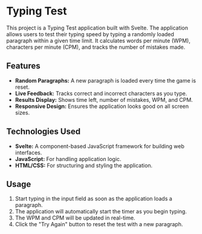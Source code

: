 # Typing Test

This project is a Typing Test application built with Svelte. The application allows users to test their typing speed by typing a randomly loaded paragraph within a given time limit. It calculates words per minute (WPM), characters per minute (CPM), and tracks the number of mistakes made.

## Features

- **Random Paragraphs:** A new paragraph is loaded every time the game is reset.
- **Live Feedback:** Tracks correct and incorrect characters as you type.
- **Results Display:** Shows time left, number of mistakes, WPM, and CPM.
- **Responsive Design:** Ensures the application looks good on all screen sizes.


## Technologies Used

- **Svelte:** A component-based JavaScript framework for building web interfaces.
- **JavaScript:** For handling application logic.
- **HTML/CSS:** For structuring and styling the application.


## Usage

1. Start typing in the input field as soon as the application loads a paragraph.
2. The application will automatically start the timer as you begin typing.
3. The WPM and CPM will be updated in real-time.
4. Click the "Try Again" button to reset the test with a new paragraph.
